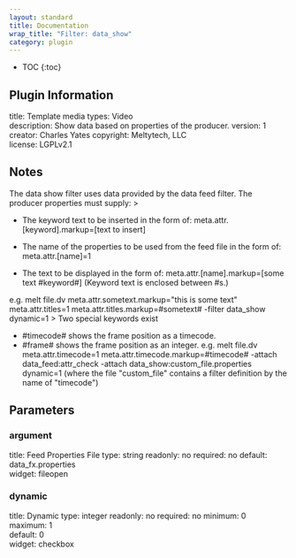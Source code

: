 ```yaml
---
layout: standard
title: Documentation
wrap_title: "Filter: data_show"
category: plugin
---
```

* TOC
{:toc}

## Plugin Information

title: Template
media types:
Video  
description: Show data based on properties of the producer.
version: 1
creator: Charles Yates
copyright: Meltytech, LLC  
license: LGPLv2.1  

## Notes

The data show filter uses data provided by the data feed filter.
The producer properties must supply: &gt;
  * The keyword text to be inserted in the form of:
  meta.attr.[keyword].markup=[text to insert]

  * The name of the properties to be used from the feed file in the form of:
  meta.attr.[name]=1

  * The text to be displayed in the form of:
  meta.attr.[name].markup=[some text #keyword#]
  (Keyword text is enclosed between #s.)

e.g.
melt file.dv meta.attr.sometext.markup=&quot;this is some text&quot; meta.attr.titles=1 meta.attr.titles.markup=#sometext# -filter data_show dynamic=1
&gt;
Two special keywords exist
* #timecode# shows the frame position as a timecode.
* #frame# shows the frame position as an integer.
e.g.
melt file.dv meta.attr.timecode=1 meta.attr.timecode.markup=#timecode# -attach data_feed:attr_check -attach data_show:custom_file.properties dynamic=1
(where the file &quot;custom_file&quot; contains a filter definition by the name of &quot;timecode&quot;)


## Parameters

### argument

title: Feed Properties File  type: string
readonly: no
required: no
default: data_fx.properties  
widget: fileopen  

### dynamic

title: Dynamic  type: integer
readonly: no
required: no
minimum: 0  
maximum: 1  
default: 0  
widget: checkbox  

